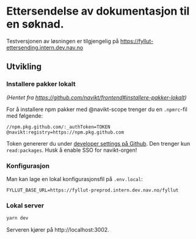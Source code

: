 # Ettersendelse av dokumentasjon til en søknad.

Testversjonen av løsningen er tilgjengelig på https://fyllut-ettersending.intern.dev.nav.no

## Utvikling

### Installere pakker lokalt 

_(Hentet fra https://github.com/navikt/frontend#installere-pakker-lokalt)_

For å installere npm pakker med @navikt-scope trenger du en `.npmrc`-fil med følgende:

```
//npm.pkg.github.com/:_authToken=TOKEN
@navikt:registry=https://npm.pkg.github.com
```

Token genererer du under [developer settings på Github](https://github.com/settings/tokens). Den trenger kun `read:packages`. Husk å enable SSO for navikt-orgen!

### Konfigurasjon

Man kan lage en lokal konfigurasjonsfil på `.env.local`:

```
FYLLUT_BASE_URL=https://fyllut-preprod.intern.dev.nav.no/fyllut
```

### Lokal server

```bash
yarn dev
```

Serveren kjører på http://localhost:3002.
